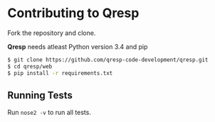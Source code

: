 # Contributing to Qresp

Fork the repository and clone.

**Qresp** needs atleast Python version 3.4 and pip

```bash
$ git clone https://github.com/qresp-code-development/qresp.git
$ cd qresp/web
$ pip install -r requirements.txt
```

## Running Tests
Run `nose2 -v` to run all tests.
